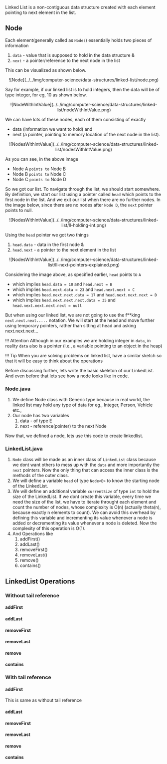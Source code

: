 Linked List is a non-contiguous data structure created with each element pointing to next element in the list.

## Node

Each element(generally called as `Nodes`) essentially holds two pieces of information 

1. `data` - value that is supposed to hold in the data structure &
2. `next` - a pointer/reference to the next node in the list

This can be visualized as shown below.

<center>![Node](../../img/computer-science/data-structures/linked-list/node.png)</center>

Say for example, if our linked list is to hold integers, then the data will be of type integer, for eg, 10 as shown below.

<center>![NodeWithIntValue](../../img/computer-science/data-structures/linked-list/nodeWithIntValue.png)</center>

We can have lots of these nodes, each of them consisting of exactly 

* data (information we want to hold) and 
* next (a pointer, pointing to memory location of the next node in the list).

<center>![NodesWithIntValue](../../img/computer-science/data-structures/linked-list/nodesWithIntValue.png)</center>

As you can see, in the above image

* Node A `points to` Node B
* Node B `points to` Node C
* Node C `points to` Node D

So we got our list. To navigate through the list, we should start somewhere. By definition, we start our list using a pointer called `head` which points to the first node in the list. And we exit our list when there are no further nodes. In the image below, since there are no nodes after `Node D`, the `next` pointer points to null.

<center>![NodesWithIntValue](../../img/computer-science/data-structures/linked-list/ll-holding-int.png)</center>

Using the `head` pointer we got two things
1. `head.data` - data in the first node &
2. `head.next` - a pointer to the next element in the list

<center>![NodesWithIntValue](../../img/computer-science/data-structures/linked-list/ll-next-pointers-explained.png)</center>

Considering the image above, as specified earlier, `head` points to `A`

* which implies `head.data = 10` and `head.next = B`
* which implies `head.next.data = 23` and `head.next.next = C`
* which implies `head.next.next.data = 17` and `head.next.next.next = D`
* which implies `head.next.next.next.data = 35` and `head.next.next.next.next = null`

But when using our linked list, we are not going to use the f**king `next.next.next.....` notation. We will start at the head and move further using temporary pointers, rather than sitting at head and asking next.next.next... 


!!! Attention
    Although in our examples we are holding integer in `data`, in reality `data` also is a pointer (i.e., a variable pointing to an object in the heap)

!!! Tip
    When you are solving problems on linked list, have a similar sketch so that it will be easy to think about the operations

Before discussing further, lets write the basic skeleton of our LinkedList. And even before that lets see how a node looks like in code.

### Node.java

1. We define Node class with Generic type because in real world, the linked list may hold any type of data for eg., Integer, Person, Vehicle etc.,
2. Our node has two variables
    1. data - of type E
    2. next - reference(pointer) to the next Node<E>

<script src="https://gist.github.com/sivapcu/0c69001d148c722c9e4b17236dcee0d6.js"></script>

Now that, we defined a node, lets use this code to create linkedlist.

### LinkedList.java

1. `Node` class will be made as an inner class of `LinkedList` class because we dont want others to mess up with the `data` and more importantly the `next` pointers. Now the only thing that can access the inner class is the methods of the outer class.
2. We will define a variable `head` of type `Node<E>` to know the starting node of the LinkedList.
3. We will define an additional variable `currentSize` of type `int` to hold the size of the LinkedList. If we dont create this variable, every time we need the size of the list, we have to iterate throught each element and count the number of nodes, whose complexity is O(n) (actually theta(n), because exactly n elements to count). We can avoid this overhead by defining this variable and incrementing its value whenever a node is added or decrementing its value whenever a node is deleted. Now the complexity of this operation is O(1).
4. And Operations like
    1. addFirst()
    2. addLast()
    3. removeFirst()
    4. removeLast()
    5. remove()
    6. contains()

<script src="https://gist.github.com/sivapcu/a219a6f8f47ffa4efbe0ce16bda0f53e.js"></script>

## LinkedList Operations
### Without tail reference
#### addFirst
<script src="https://gist.github.com/sivapcu/19c563e458237a46d5cbc7bad6b6b181.js"></script>

#### addLast
<script src="https://gist.github.com/sivapcu/15bdf38565281d7e04e5a0d193ce5fbc.js"></script>

#### removeFirst
<script src="https://gist.github.com/sivapcu/8f782ed011364ad41e9c9006154a676a.js"></script>

#### removeLast
<script src="https://gist.github.com/sivapcu/c608814fb40c0f543323cdf13fa14beb.js"></script>

#### remove

#### contains


### With tail reference
#### addFirst
This is same as without tail reference
<script src="https://gist.github.com/sivapcu/19c563e458237a46d5cbc7bad6b6b181.js"></script>

#### addLast
<script src="https://gist.github.com/sivapcu/60ef2345cbaff472e1e90a465ac7a963.js"></script>

#### removeFirst
<script src="https://gist.github.com/sivapcu/de82435404a54906b405110856aac2db.js"></script>

#### removeLast
<script src="https://gist.github.com/sivapcu/7bb099ac0c4905edbdc7fd17c6975bda.js"></script>

#### remove

#### contains
